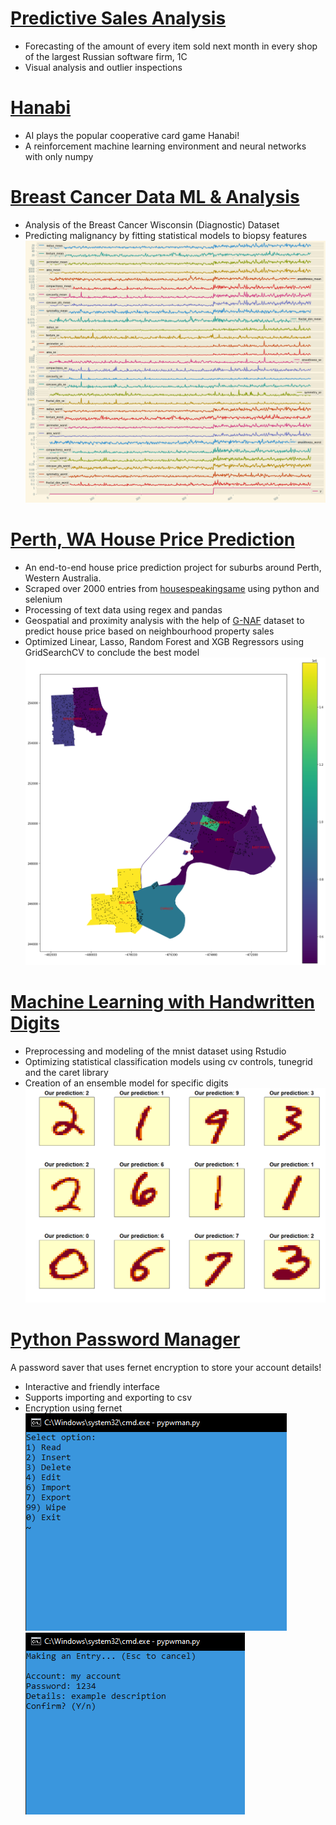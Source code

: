 # [Predictive Sales Analysis](https://github.com/telhc/Sales/blob/main/sales.ipynb)
* Forecasting of the amount of every item sold next month in every shop of the largest Russian software firm, 1C
* Visual analysis and outlier inspections

# [Hanabi](https://github.com/telhc/Hanabi)
* AI plays the popular cooperative card game Hanabi!
* A reinforcement machine learning environment and neural networks with only numpy

# [Breast Cancer Data ML & Analysis](https://github.com/telhc/brca/blob/main/Breast%20Cancer%20Data%20Machine%20Learning%20and%20Analysis.ipynb)
* Analysis of the Breast Cancer Wisconsin (Diagnostic) Dataset
* Predicting malignancy by fitting statistical models to biopsy features
![](/images/brca.png)

# [Perth, WA House Price Prediction](https://github.com/telhc/Perth-House-Price-Prediction)
* An end-to-end house price prediction project for suburbs around Perth, Western Australia.
* Scraped over 2000 entries from [housespeakingsame](http://house.speakingsame.com/) using python and selenium
* Processing of text data using regex and pandas
* Geospatial and proximity analysis with the help of [G-NAF](https://data.gov.au/data/dataset/geocoded-national-address-file-g-naf) dataset to predict house price based on neighbourhood property sales
* Optimized Linear, Lasso, Random Forest and XGB Regressors using GridSearchCV to conclude the best model
![](/images/perth_geo.png)

# [Machine Learning with Handwritten Digits](https://rpubs.com/telhc/722160)
* Preprocessing and modeling of the mnist dataset using Rstudio
* Optimizing statistical classification models using cv controls, tunegrid and the caret library
* Creation of an ensemble model for specific digits
![](/images/mnist_digits.png)

# [Python Password Manager](https://github.com/telhc/pypwvault)
A password saver that uses fernet encryption to store your account details!  
* Interactive and friendly interface
* Supports importing and exporting to csv
* Encryption using fernet  
![](/images/pypwmanmenu.png)
![](/images/pypwmaninsert.png)
